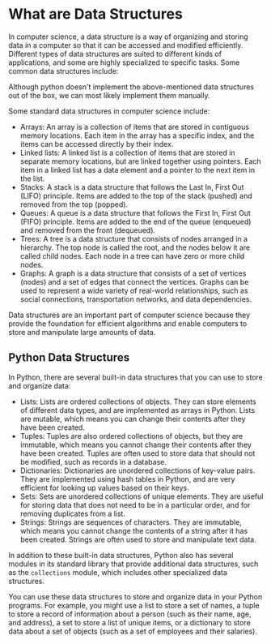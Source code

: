 # What are Data Structures

In computer science, a data structure is a way of organizing and storing data in a computer so that it can be accessed and modified efficiently. Different types of data structures are suited to different kinds of applications, and some are highly specialized to specific tasks. Some common data structures include:

Although python doesn't implement the above-mentioned data structures out of the box, we can most likely implement them manually.

Some standard data structures in computer science include:

* Arrays: An array is a collection of items that are stored in contiguous memory locations. Each item in the array has a specific index, and the items can be accessed directly by their index.
* Linked lists: A linked list is a collection of items that are stored in separate memory locations, but are linked together using pointers. Each item in a linked list has a data element and a pointer to the next item in the list.
* Stacks: A stack is a data structure that follows the Last In, First Out (LIFO) principle. Items are added to the top of the stack (pushed) and removed from the top (popped).
* Queues: A queue is a data structure that follows the First In, First Out (FIFO) principle. Items are added to the end of the queue (enqueued) and removed from the front (dequeued).
* Trees: A tree is a data structure that consists of nodes arranged in a hierarchy. The top node is called the root, and the nodes below it are called child nodes. Each node in a tree can have zero or more child nodes.
* Graphs: A graph is a data structure that consists of a set of vertices (nodes) and a set of edges that connect the vertices. Graphs can be used to represent a wide variety of real-world relationships, such as social connections, transportation networks, and data dependencies.

Data structures are an important part of computer science because they provide the foundation for efficient algorithms and enable computers to store and manipulate large amounts of data.

## Python Data Structures

In Python, there are several built-in data structures that you can use to store and organize data:

* Lists: Lists are ordered collections of objects. They can store elements of different data types, and are implemented as arrays in Python. Lists are mutable, which means you can change their contents after they have been created.
* Tuples: Tuples are also ordered collections of objects, but they are immutable, which means you cannot change their contents after they have been created. Tuples are often used to store data that should not be modified, such as records in a database.
* Dictionaries: Dictionaries are unordered collections of key-value pairs. They are implemented using hash tables in Python, and are very efficient for looking up values based on their keys.
* Sets: Sets are unordered collections of unique elements. They are useful for storing data that does not need to be in a particular order, and for removing duplicates from a list.
* Strings: Strings are sequences of characters. They are immutable, which means you cannot change the contents of a string after it has been created. Strings are often used to store and manipulate text data.

In addition to these built-in data structures, Python also has several modules in its standard library that provide additional data structures, such as the `collections` module, which includes other specialized data structures.

You can use these data structures to store and organize data in your Python programs. For example, you might use a list to store a set of names, a tuple to store a record of information about a person (such as their name, age, and address), a set to store a list of unique items, or a dictionary to store data about a set of objects (such as a set of employees and their salaries).
